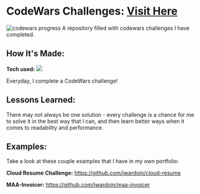 # CodeWars Challenges: <a href="https://www.codewars.com/users/jwardoin">Visit Here</a> 

![codewars progress](https://lh3.googleusercontent.com/moansXI3zcuGyAd3cm-LoRtLy-rhul-Pq8ozKalBKZ5vtNkYoHMuIaCvtG262GeilXSiL7w1GULJLIN9YDX8alZHFu9NQu61VRCpitVfLmnJOo8lkOHn6ymqdG8cHaaGhFgWRUjsHaK2fvAmSmE97JrNwHXsqLlJwrrQwbpsIMaCeEtIqfQzB4jwJTq2yH27MyPtJqxxBFpTk9ez2Nt1wNw7OWCIDwPm7gjkasRrdOqcNQRCIPeAWLaUhqTeLwu06l_tsP6h3j79TWcDcm11i6PRp_Xr4emBhq29o24UNslY0rMAV6A3VauSY9iswqMOgUxIxw3iSF-cOIvMPpmOwbkqE-j1bWysoZUFoqWJDm4NKF_x6xYX-KiXPI8tJB65CdEfFbqeHbKDZL3Eo5p5KrgrC0MmpaFt85gHgNg7edgBe4eqTutbWMsVo9X_8LfxZkmDLjrHVePWkfxj-S8BV7OjfloLUUVFHqqIJYcumtnELma-pfwcSGNXdeHvAvrEYRGIreFm8YHQa5EV2lqwiVDJ6mmgug8wx8s0mdr4VantmIuhbii34vMTYNAJmL9kJWiJ2ghaHRZBHSVEY_6gwQfgVvWzRkMCzWFSLEmHszmtAL5XQy7hzgcFhWRbgzC4rfP0bgYkkSRlDLA9bCcWYHkeLXF_SVE-44wbwcjEHH1dChSz-ZNQnyO66hFZGO6gvu-W2t4Ehfs9RvHFq-dROxCqmpMNLMJD-HlMfddXwfkiI6IJ1XY56Rm1Yt22guxFeBX1MZQPnD2vSMt-VYXivpATiEXwM5icZCI=w913-h585-no?authuser=0)
A repository filled with codewars challenges I have completed.

## How It's Made:

**Tech used:** <img src="https://img.shields.io/static/v1?label=|&message=JAVASCRIPT&color=3c7f5d&style=plastic&logo=javascript"/>

Everyday, I complete a CodeWars challenge!

## Lessons Learned:

There may not always be one solution - every challenge is a chance for me to solve it in the best way that I can, and then learn better ways when it comes to readability and performance.

## Examples:
Take a look at these couple examples that I have in my own portfolio:

**Cloud Resume Challenge:** https://github.com/jwardoin/cloud-resume

**MAA-Invoicer:** https://github.com/jwardoin/maa-invoicer